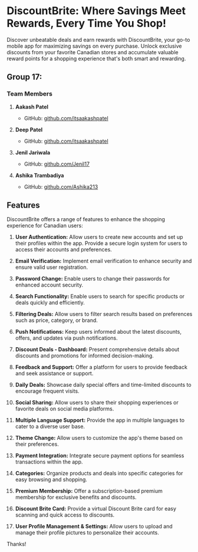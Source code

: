 # DiscountBrite: Where Savings Meet Rewards, Every Time You Shop!

Discover unbeatable deals and earn rewards with DiscountBrite, your go-to mobile app for maximizing savings on every purchase. Unlock exclusive discounts from your favorite Canadian stores and accumulate valuable reward points for a shopping experience that's both smart and rewarding.

## Group 17: 

### Team Members

1. **Aakash Patel** 
   - GitHub: [github.com/itsaakashpatel](https://github.com/itsaakashpatel)

2. **Deep Patel**
   - GitHub: [github.com/itsaakashpatel](https://github.com/itsaakashpatel)

3. **Jenil Jariwala**
   - GitHub: [github.com/Jenil17](https://github.com/Jenil17)

4. **Ashika Trambadiya**
   - GitHub: [github.com/Ashika213](https://github.com/Ashika213)

## Features

DiscountBrite offers a range of features to enhance the shopping experience for Canadian users:

1. **User Authentication:** Allow users to create new accounts and set up their profiles within the app. Provide a secure login system for users to access their accounts and preferences.

2. **Email Verification:** Implement email verification to enhance security and ensure valid user registration.

3. **Password Change:** Enable users to change their passwords for enhanced account security.

3. **Search Functionality:** Enable users to search for specific products or deals quickly and efficiently.

4. **Filtering Deals:** Allow users to filter search results based on preferences such as price, category, or brand.

5. **Push Notifications:** Keep users informed about the latest discounts, offers, and updates via push notifications.

6. **Discount Deals - Dashboard:** Present comprehensive details about discounts and promotions for informed decision-making.

7. **Feedback and Support:** Offer a platform for users to provide feedback and seek assistance or support.

8. **Daily Deals:** Showcase daily special offers and time-limited discounts to encourage frequent visits.

9. **Social Sharing:** Allow users to share their shopping experiences or favorite deals on social media platforms.

10. **Multiple Language Support:** Provide the app in multiple languages to cater to a diverse user base.

11. **Theme Change:** Allow users to customize the app's theme based on their preferences.

12. **Payment Integration:** Integrate secure payment options for seamless transactions within the app.

13. **Categories:** Organize products and deals into specific categories for easy browsing and shopping.

14. **Premium Membership:** Offer a subscription-based premium membership for exclusive benefits and discounts.

15. **Discount Brite Card:** Provide a virtual Discount Brite card for easy scanning and quick access to discounts.

17. **User Profile Management & Settings:** Allow users to upload and manage their profile pictures to personalize their accounts.

Thanks!


